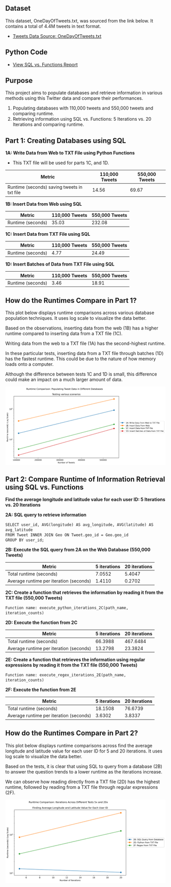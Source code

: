 ## Dataset

This dataset, OneDayOfTweets.txt, was sourced from the link below. It contains a total of 4.4M tweets in text format. 
- [Tweets Data Source: OneDayOfTweets.txt](https://dbgroup.cdm.depaul.edu/DSC450/OneDayOfTweets.txt)

## Python Code

- [View SQL vs. Functions Report](assets/path/sql_vs_functions.py)

## Purpose

This project aims to populate databases and retrieve information in various methods using this Twitter data and compare their performances. 

1. Populating databases with 110,000 tweets and 550,000 tweets and comparing runtime.
2. Retrieving information using SQL vs. Functions: 5 Iterations vs. 20 Iterations and comparing runtime.

## Part 1: Creating Databases using SQL

**1A: Write Data from Web to TXT File using Python Functions**
- This TXT file will be used for parts 1C, and 1D.

| Metric                                       | 110,000 Tweets | 550,000 Tweets |
|----------------------------------------------|----------------|----------------|
| Runtime (seconds) saving tweets in txt file | 14.56          | 69.67          |

**1B: Insert Data from Web using SQL**

| Metric           | 110,000 Tweets | 550,000 Tweets |
|------------------|----------------|----------------|
| Runtime (seconds) | 35.03          | 232.08         |

**1C: Insert Data from TXT File using SQL**

| Metric           | 110,000 Tweets | 550,000 Tweets |
|------------------|----------------|----------------|
| Runtime (seconds) | 4.77           | 24.49          |

**1D: Insert Batches of Data from TXT File using SQL**

| Metric           | 110,000 Tweets | 550,000 Tweets |
|------------------|----------------|----------------|
| Runtime (seconds) | 3.46           | 18.91          |


## How do the Runtimes Compare in Part 1?

This plot below displays runtime comparisons across various database population techniques. It uses log scale to visualize the data better. 

Based on the observations, inserting data from the web (1B) has a higher runtime compared to inserting data from a TXT file (1C). 

Writing data from the web to a TXT file (1A) has the second-highest runtime.

In these particular tests, inserting data from a TXT file through batches (1D) has the fastest runtime. This could be due to the nature of how memory loads onto a computer. 

Although the difference between tests 1C and 1D is small, this difference could make an impact on a much larger amount of data.

<img src="assets/img/1E_plot_runtime_populate.png" alt="plot_runtime_populate">


## Part 2: Compare Runtime of Information Retrieval using SQL vs. Functions

**Find the average longitude and latitude value for each user ID: 5 Iterations vs. 20 Iterations**

**2A: SQL query to retrieve information**

    SELECT user_id, AVG(longitude) AS avg_longitude, AVG(latitude) AS avg_latitude
    FROM Tweet INNER JOIN Geo ON Tweet.geo_id = Geo.geo_id
    GROUP BY user_id;

**2B: Execute the SQL query from 2A on the Web Database (550,000 Tweets)**

| Metric                                      | 5 iterations | 20 iterations |
|---------------------------------------------|--------------|---------------|
| Total runtime (seconds)                     | 7.0552       | 5.4047        |
| Average runtime per iteration (seconds)     | 1.4110       | 0.2702        |

**2C: Create a function that retrieves the information by reading it from the TXT file (550,000 Tweets)**

    Function name: execute_python_iterations_2C(path_name, iteration_counts)

**2D: Execute the function from 2C**

| Metric                                      | 5 iterations | 20 iterations |
|---------------------------------------------|--------------|---------------|
| Total runtime (seconds)                     | 66.3988      | 467.6484      |
| Average runtime per iteration (seconds)     | 13.2798      | 23.3824       |

**2E: Create a function that retrieves the information using regular expressions by reading it from the TXT file (550,000 Tweets)**

    Function name: execute_regex_iterations_2E(path_name, iteration_counts)

**2F: Execute the function from 2E**

| Metric                                      | 5 iterations | 20 iterations |
|---------------------------------------------|--------------|---------------|
| Total runtime (seconds)                     | 18.1508      | 76.6739       |
| Average runtime per iteration (seconds)     | 3.6302       | 3.8337        |

## How do the Runtimes Compare in Part 2?

This plot below displays runtime comparisons across find the average longitude and latitude value for each user ID for 5 and 20 iterations. It uses log scale to visualize the data better. 

Based on the tests, it is clear that using SQL to query from a database (2B) to answer the question trends to a lower runtime as the iterations increase. 

We can observe how reading directly from a TXT file (2D) has the highest runtime, followed by reading from a TXT file through regular expressions (2F).

<img src="assets/img/2G_plot_runtime_distributions.png" alt="plot_runtime_distributions.png">
